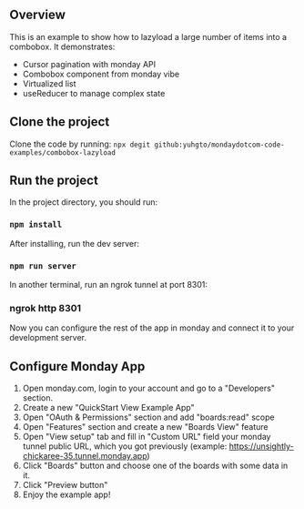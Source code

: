 ## Overview

This is an example to show how to lazyload a large number of items into a combobox. It demonstrates: 
- Cursor pagination with monday API
- Combobox component from monday vibe
- Virtualized list
- useReducer to manage complex state

## Clone the project

Clone the code by running: 
`npx degit github:yuhgto/mondaydotcom-code-examples/combobox-lazyload`

## Run the project

In the project directory, you should run:

### `npm install`

After installing, run the dev server: 

### `npm run server`

In another terminal, run an ngrok tunnel at port 8301: 

### ngrok http 8301

Now you can configure the rest of the app in monday and connect it to your development server. 

## Configure Monday App 

1. Open monday.com, login to your account and go to a "Developers" section.
2. Create a new "QuickStart View Example App"
3. Open "OAuth & Permissions" section and add "boards:read" scope
4. Open "Features" section and create a new "Boards View" feature
5. Open "View setup" tab and fill in "Custom URL" field your monday tunnel public URL, which you got previously (example: https://unsightly-chickaree-35.tunnel.monday.app)
6. Click "Boards" button and choose one of the boards with some data in it.
7. Click "Preview button"
8. Enjoy the example app!